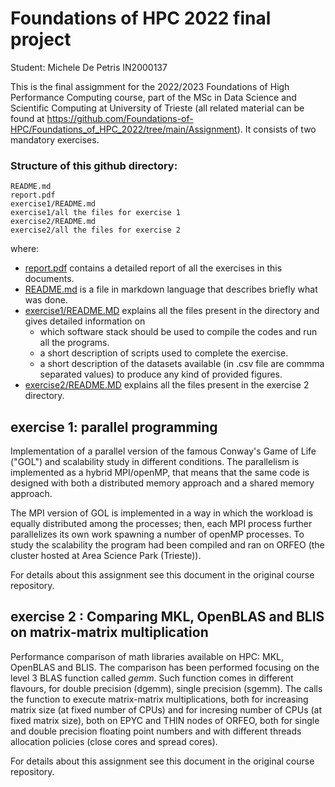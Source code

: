 # Foundations of HPC 2022 final project

Student: Michele De Petris IN2000137

This is the final assigmment for the 2022/2023 Foundations of High Performance Computing course, part of the MSc in Data Science and Scientific Computing at University of Trieste (all related material can be found at https://github.com/Foundations-of-HPC/Foundations_of_HPC_2022/tree/main/Assignment).
It consists of two mandatory exercises.

### Structure of this github directory: 

````
README.md
report.pdf
exercise1/README.md 
exercise1/all the files for exercise 1 
exercise2/README.md 
exercise2/all the files for exercise 2
````

where: 

- [report.pdf](report.pdf) contains a detailed report of all the exercises in this documents.
- [README.md](README.md) is a file in markdown language that describes briefly what was done. 
- [exercise1/README.MD](./exercise1/README.md) explains all the files present in the directory and gives detailed information on
  - which software stack should be used to compile the codes and run all the programs.
  - a short description of scripts used to complete the exercise.
  - a short description of the datasets available (in .csv file are commma separated values) to produce any kind of provided figures.
 - [exercise2/README.MD](./exercise2/README.md) explains all the files present in the exercise 2 directory.

## exercise 1:  parallel  programming  
Implementation of a parallel version of the famous Conway's Game of Life ("GOL") and scalability study in different conditions. The parallelism is implemented as a hybrid MPI/openMP, that means that the same code is designed with both a distributed memory approach and a shared memory approach.

The MPI version of GOL is implemented in a way in which the workload is equally distributed among the processes; then, each MPI process further parallelizes its own work spawning a number of openMP processes. To study the scalability the program had been compiled and ran on ORFEO (the cluster hosted at Area Science Park (Trieste)).

For details about this assignment see this document in the original course repository.

## exercise 2 : Comparing MKL, OpenBLAS and BLIS on matrix-matrix multiplication 

Performance comparison of math libraries available on HPC: MKL, OpenBLAS and BLIS.
The comparison has been performed focusing on the level 3 BLAS function called *gemm*. Such function comes in different flavours, for double precision (dgemm), single precision (sgemm). The calls the function to execute matrix-matrix multiplications, both for increasing matrix size (at fixed number of CPUs) and for incresing number of CPUs (at fixed matrix size), both on EPYC and THIN nodes of ORFEO, both for single and double precision floating point numbers and with different threads allocation policies (close cores and spread cores).

For details about this assignment see this document in the original course repository.
